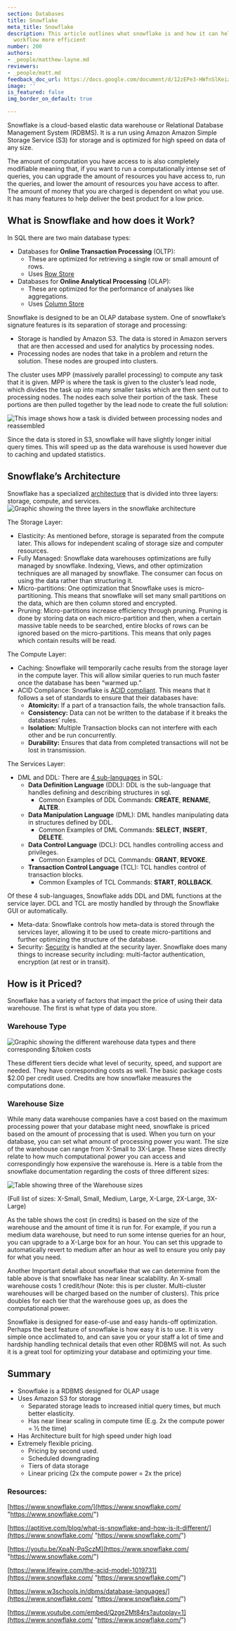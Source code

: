 ```yaml
---
section: Databases
title: Snowflake
meta_title: Snowflake
description: This article outlines what snowflake is and how it can help make your
  workflow more efficient
number: 200
authors:
- _people/matthew-layne.md
reviewers:
- _people/matt.md
feedback_doc_url: https://docs.google.com/document/d/12zEPe3-HWfnSlKeizN5xqFcdXZrkfha4ge9e9vRjuK8/edit?usp=sharing
image: ''
is_featured: false
img_border_on_default: true

---
```

Snowflake is a cloud-based elastic data warehouse or Relational Database Management System (RDBMS). It is a run using Amazon Amazon Simple Storage Service (S3) for storage and is optimized for high speed on data of any size.

The amount of computation you have access to is also completely modifiable meaning that, if you want to run a computationally intense set of queries, you can upgrade the amount of resources you have access to, run the queries, and lower the amount of resources you have access to after. The amount of money that you are charged is dependent on what you use. It has many features to help deliver the best product for a low price.

## What is Snowflake and how does it Work?

In SQL there are two main database types:

* Databases for **Online Transaction Processing** (OLTP):
  * These are optimized for retrieving a single row or small amount of rows.
  * Uses [Row Store](https://dataschool.com/data-modeling-101/row-vs-column-oriented-databases/)
* Databases for **Online Analytical Processing** (OLAP):
  * These are optimized for the performance of analyses like aggregations.
  * Uses [Column Store](https://dataschool.com/data-modeling-101/row-vs-column-oriented-databases/)

Snowflake is designed to be an OLAP database system. One of snowflake’s signature features is its separation of storage and processing:

* Storage is handled by Amazon S3. The data is stored in Amazon servers that are then accessed and used for analytics by processing nodes.
* Processing nodes are nodes that take in a problem and return the solution. These nodes are grouped into clusters.

The cluster uses MPP (massively parallel processing) to compute any task that it is given. MPP is where the task is given to the cluster’s lead node, which divides the task up into many smaller tasks which are then sent out to processing nodes. The nodes each solve their portion of the task. These portions are then pulled together by the lead node to create the full solution:

![This image shows how a task is divided between processing nodes and reassembled](/assets/images/sql-optimization/snowflake/snowflake_0.png)

Since the data is stored in S3, snowflake will have slightly longer initial query times. This will speed up as the data warehouse is used however due to caching and updated statistics.

## Snowflake’s Architecture

Snowflake has a specialized [architecture](https://www.snowflake.com/product/architecture/) that is divided into three layers: storage, compute, and services.![Graphic showing the three layers in the snowflake architecture](/assets/images/sql-optimization/snowflake/snowflake_1.png)

The Storage Layer:

* Elasticity: As mentioned before, storage is separated from the compute later. This allows for independent scaling of storage size and computer resources.
* Fully Managed: Snowflake data warehouses optimizations are fully managed by snowflake. Indexing, Views, and other optimization techniques are all managed by snowflake. The consumer can focus on using the data rather than structuring it.
* Micro-partitions: One optimization that Snowflake uses is micro-partitioning. This means that snowflake will set many small partitions on the data, which are then column stored and encrypted.
* Pruning: Micro-partitions increase efficiency through pruning. Pruning is done by storing data on each micro-partition and then, when a certain massive table needs to be searched, entire blocks of rows can be ignored based on the micro-partitions. This means that only pages which contain results will be read.

The Compute Layer:

* Caching: Snowflake will temporarily cache results from the storage layer in the compute layer. This will allow similar queries to run much faster once the database has been “warmed up.”
* ACID Compliance: Snowflake is [ACID compliant](https://www.lifewire.com/the-acid-model-1019731). This means that it follows a set of standards to ensure that their databases have:
  * **Atomicity:** If a part of a transaction fails, the whole transaction fails.
  * **Consistency:** Data can not be written to the database if it breaks the databases’ rules.
  * **Isolation:** Multiple Transaction blocks can not interfere with each other and be run concurrently.
  * **Durability:** Ensures that data from completed transactions will not be lost in transmission.

The Services Layer:

* DML and DDL: There are [4 sub-languages](https://www.w3schools.in/dbms/database-languages/) in SQL:
  * **Data Definition Language** (DDL): DDL is the sub-language that handles defining and describing structures in sql.
    * Common Examples of DDL Commands: **CREATE**, **RENAME**, **ALTER**.
  * **Data Manipulation Language** (DML): DML handles manipulating data in structures defined by DDL.
    * Common Examples of DML Commands: **SELECT**, **INSERT**, **DELETE**.
  * **Data Control Language** (DCL): DCL handles controlling access and privileges.
    * Common Examples of DCL Commands: **GRANT**, **REVOKE**.
  * **Transaction Control Language** (TCL): TCL handles control of transaction blocks.
    * Common Examples of TCL Commands: **START**, **ROLLBACK**.

Of these 4 sub-languages, Snowflake adds DDL and DML functions at the service layer. DCL and TCL are mostly handled by through the Snowflake GUI or automatically.

* Meta-data: Snowflake controls how meta-data is stored through the services layer, allowing it to be used to create micro-partitions and further optimizing the structure of the database.
* Security: [Security](https://www.youtube.com/embed/Qzge2Mt84rs?autoplay=1) is handled at the security layer. Snowflake does many things to increase security including: multi-factor authentication, encryption (at rest or in transit).

## How is it Priced?

Snowflake has a variety of factors that impact the price of using their data warehouse. The first is what type of data you store.

### Warehouse Type

![Graphic showing the different warehouse data types and there corresponding $/token costs](/assets/images/sql-optimization/snowflake/snowflake_2.png)

These different tiers decide what level of security, speed, and support are needed. They have corresponding costs as well. The basic package costs $2.00 per credit used. Credits are how snowflake measures the computations done.

### Warehouse Size

While many data warehouse companies have a cost based on the maximum processing power that your database might need, snowflake is priced based on the amount of processing that is used. When you turn on your database, you can set what amount of processing power you want. The size of the warehouse can range from X-Small to 3X-Large. These sizes directly relate to how much computational power you can access and correspondingly how expensive the warehouse is. Here is a table from the snowflake documentation regarding the costs of three different sizes:

![Table showing three of the Warehouse sizes](/assets/images/sql-optimization/snowflake/snowflake_3.png)

(Full list of sizes: X-Small, Small, Medium, Large, X-Large, 2X-Large, 3X-Large)

As the table shows the cost (in credits) is based on the size of the warehouse and the amount of time it is run for. For example, if you run a medium data warehouse, but need to run some intense queries for an hour, you can upgrade to a X-Large box for an hour. You can set this upgrade to automatically revert to medium after an hour as well to ensure you only pay for what you need.

Another Important detail about snowflake that we can determine from the table above is that snowflake has near linear scalability. An X-small warehouse costs 1 credit/hour (Note: this is per cluster. Multi-cluster warehouses will be charged based on the number of clusters). This price doubles for each tier that the warehouse goes up, as does the computational power.

Snowflake is designed for ease-of-use and easy hands-off optimization. Perhaps the best feature of snowflake is how easy it is to use. It is very simple once acclimated to, and can save you or your staff a lot of time and hardship handling technical details that even other RDBMS will not. As such it is a great tool for optimizing your database and optimizing your time.

## Summary

* Snowflake is a RDBMS designed for OLAP usage
* Uses Amazon S3 for storage
  * Separated storage leads to increased initial query times, but much better elasticity.
  * Has near linear scaling in compute time (E.g. 2x the compute power = ½ the time)
* Has Architecture built for high speed under high load
* Extremely flexible pricing.
  * Pricing by second used.
  * Scheduled downgrading
  * Tiers of data storage
  * Linear pricing (2x the compute power = 2x the price)

### Resources:

[https://www.snowflake.com/](https://www.snowflake.com/ "https://www.snowflake.com/")

[https://aptitive.com/blog/what-is-snowflake-and-how-is-it-different/](https://www.snowflake.com/ "https://www.snowflake.com/")

[https://youtu.be/XpaN-PqSczM](https://www.snowflake.com/ "https://www.snowflake.com/")

[https://www.lifewire.com/the-acid-model-1019731](https://www.snowflake.com/ "https://www.snowflake.com/")

[https://www.w3schools.in/dbms/database-languages/](https://www.snowflake.com/ "https://www.snowflake.com/")

[https://www.youtube.com/embed/Qzge2Mt84rs?autoplay=1](https://www.snowflake.com/ "https://www.snowflake.com/")

